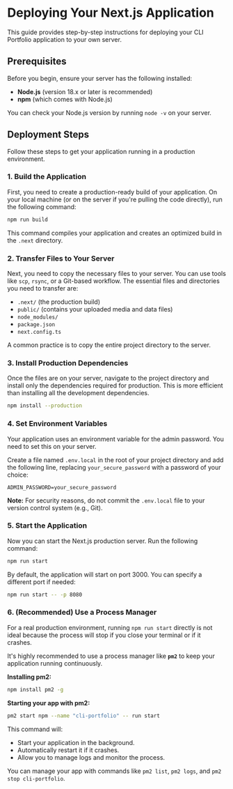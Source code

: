 # Deploying Your Next.js Application

This guide provides step-by-step instructions for deploying your CLI Portfolio application to your own server.

## Prerequisites

Before you begin, ensure your server has the following installed:

- **Node.js** (version 18.x or later is recommended)
- **npm** (which comes with Node.js)

You can check your Node.js version by running `node -v` on your server.

## Deployment Steps

Follow these steps to get your application running in a production environment.

### 1. Build the Application

First, you need to create a production-ready build of your application. On your local machine (or on the server if you're pulling the code directly), run the following command:

```bash
npm run build
```

This command compiles your application and creates an optimized build in the `.next` directory.

### 2. Transfer Files to Your Server

Next, you need to copy the necessary files to your server. You can use tools like `scp`, `rsync`, or a Git-based workflow. The essential files and directories you need to transfer are:

- `.next/` (the production build)
- `public/` (contains your uploaded media and data files)
- `node_modules/`
- `package.json`
- `next.config.ts`

A common practice is to copy the entire project directory to the server.

### 3. Install Production Dependencies

Once the files are on your server, navigate to the project directory and install only the dependencies required for production. This is more efficient than installing all the development dependencies.

```bash
npm install --production
```

### 4. Set Environment Variables

Your application uses an environment variable for the admin password. You need to set this on your server.

Create a file named `.env.local` in the root of your project directory and add the following line, replacing `your_secure_password` with a password of your choice:

```
ADMIN_PASSWORD=your_secure_password
```

**Note:** For security reasons, do not commit the `.env.local` file to your version control system (e.g., Git).

### 5. Start the Application

Now you can start the Next.js production server. Run the following command:

```bash
npm run start
```

By default, the application will start on port 3000. You can specify a different port if needed:

```bash
npm run start -- -p 8080
```

### 6. (Recommended) Use a Process Manager

For a real production environment, running `npm run start` directly is not ideal because the process will stop if you close your terminal or if it crashes.

It's highly recommended to use a process manager like **`pm2`** to keep your application running continuously.

**Installing pm2:**

```bash
npm install pm2 -g
```

**Starting your app with pm2:**

```bash
pm2 start npm --name "cli-portfolio" -- run start
```

This command will:
- Start your application in the background.
- Automatically restart it if it crashes.
- Allow you to manage logs and monitor the process.

You can manage your app with commands like `pm2 list`, `pm2 logs`, and `pm2 stop cli-portfolio`.
